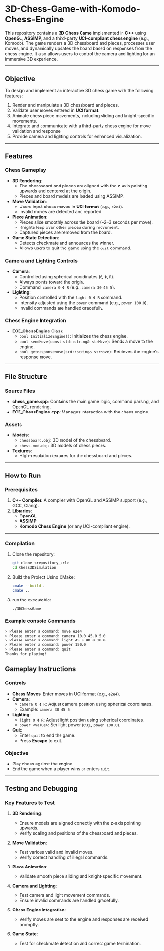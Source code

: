 # 3D-Chess-Game-with-Komodo-Chess-Engine

This repository contains a **3D Chess Game** implemented in **C++** using **OpenGL**, **ASSIMP**, and a third-party **UCI-compliant chess engine** (e.g., Komodo). The game renders a 3D chessboard and pieces, processes user moves, and dynamically updates the board based on responses from the chess engine. It also allows users to control the camera and lighting for an immersive 3D experience.

---

## Objective

To design and implement an interactive 3D chess game with the following features:
1. Render and manipulate a 3D chessboard and pieces.
2. Validate user moves entered in **UCI format**.
3. Animate chess piece movements, including sliding and knight-specific movements.
4. Integrate and communicate with a third-party chess engine for move validation and response.
5. Provide camera and lighting controls for enhanced visualization.

---

## Features

### Chess Gameplay
- **3D Rendering**:
  - The chessboard and pieces are aligned with the z-axis pointing upwards and centered at the origin.
  - Pieces and board models are loaded using ASSIMP.
- **Move Validation**:
  - Users input chess moves in **UCI format** (e.g., `e2e4`).
  - Invalid moves are detected and reported.
- **Piece Animation**:
  - Pieces slide smoothly across the board (~2–3 seconds per move).
  - Knights leap over other pieces during movement.
  - Captured pieces are removed from the board.
- **Game State Detection**:
  - Detects checkmate and announces the winner.
  - Allows users to quit the game using the `quit` command.

### Camera and Lighting Controls
- **Camera**:
  - Controlled using spherical coordinates (`Θ`, `Φ`, `R`).
  - Always points toward the origin.
  - Command: `camera Θ Φ R` (e.g., `camera 30 45 5`).
- **Lighting**:
  - Position controlled with the `light Θ Φ R` command.
  - Intensity adjusted using the `power` command (e.g., `power 100.0`).
  - Invalid commands are handled gracefully.

### Chess Engine Integration
- **ECE_ChessEngine** Class:
  - `bool InitializeEngine()`: Initializes the chess engine.
  - `bool sendMove(const std::string& strMove)`: Sends a move to the engine.
  - `bool getResponseMove(std::string& strMove)`: Retrieves the engine's response move.

---

## File Structure

### Source Files
- **chess_game.cpp**: Contains the main game logic, command parsing, and OpenGL rendering.
- **ECE_ChessEngine.cpp**: Manages interaction with the chess engine.

### Assets
- **Models**:
  - `chessboard.obj`: 3D model of the chessboard.
  - `chess-mod.obj`: 3D models of chess pieces.
- **Textures**:
  - High-resolution textures for the chessboard and pieces.

---

## How to Run

### Prerequisites
1. **C++ Compiler**: A compiler with OpenGL and ASSIMP support (e.g., GCC, Clang).
2. **Libraries**:
   - **OpenGL**
   - **ASSIMP**
   - **Komodo Chess Engine** (or any UCI-compliant engine).

---

### Compilation
1. Clone the repository:
   ```bash
   git clone <repository_url>
   cd Chess3DSimulation
   ```
2. Build the Project Using CMake:
   ```bash
   cmake --build .
   cmake ..
   ```
3. run the executable:
   ```bash
   ./3DChessGame
   ```

### Example console Commands
```bash
> Please enter a command: move e2e4
> Please enter a command: camera 10.0 45.0 5.0
> Please enter a command: light 45.0 90.0 10.0
> Please enter a command: power 150.0
> Please enter a command: quit
Thanks for playing!
```

## Gameplay Instructions

### Controls
- **Chess Moves**: Enter moves in UCI format (e.g., `e2e4`).
- **Camera**:
  - `camera Θ Φ R`: Adjust camera position using spherical coordinates.
  - Example: `camera 30 45 5`
- **Lighting**:
  - `light Θ Φ R`: Adjust light position using spherical coordinates.
  - `power <value>`: Set light power (e.g., `power 100.0`).
- **Quit**:
  - Enter `quit` to end the game.
  - Press **Escape** to exit.

### Objective
- Play chess against the engine.
- End the game when a player wins or enters `quit`.

---

## Testing and Debugging

### Key Features to Test

1. **3D Rendering**:
   - Ensure models are aligned correctly with the z-axis pointing upwards.
   - Verify scaling and positions of the chessboard and pieces.

2. **Move Validation**:
   - Test various valid and invalid moves.
   - Verify correct handling of illegal commands.

3. **Piece Animation**:
   - Validate smooth piece sliding and knight-specific movement.

4. **Camera and Lighting**:
   - Test camera and light movement commands.
   - Ensure invalid commands are handled gracefully.

5. **Chess Engine Integration**:
   - Verify moves are sent to the engine and responses are received promptly.

6. **Game State**:
   - Test for checkmate detection and correct game termination.
